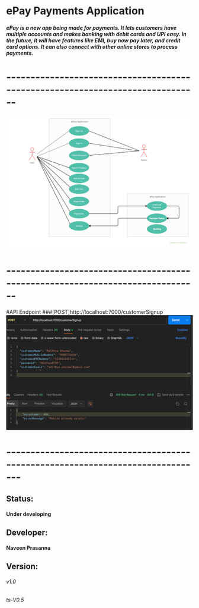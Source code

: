 # ePay Payments Application
##### ePay is a new app being made for payments. It lets customers have multiple accounts and makes banking with debit cards and UPI easy. In the future, it will have features like EMI, buy now pay later, and credit card options. It can also connect with other online stores to process payments.
# ------------------------------------------------------------------------------
![UML Diagram of ePay Gateway](<eShop UML Diagram.jpg>)
# ------------------------------------------------------------------------------
#API Endpoint
###[POST]http://localhost:7000/customerSignup
![/customersignup](customersignup.png)
# -------------------------------------------------------------------------------
## Status: 
#### Under developing
## Developer: 
#### Naveen Prasanna
## Version: 
###### v1.0
###### ts-V0.5